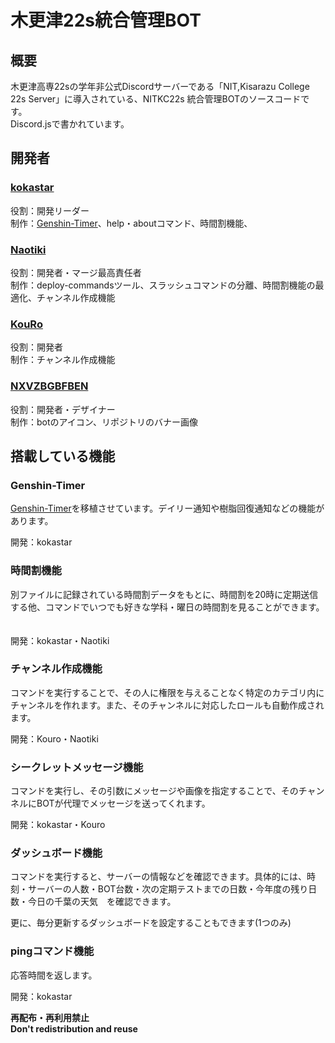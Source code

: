 # 木更津22s統合管理BOT
## 概要
木更津高専22sの学年非公式Discordサーバーである「NIT,Kisarazu College 22s Server」に導入されている、NITKC22s 統合管理BOTのソースコードです。  
Discord.jsで書かれています。


## 開発者
### [kokastar](https://github.com/starkoka)
役割：開発リーダー  
制作：[Genshin-Timer](https://github.com/starkoka/Genshin-Timer)、help・aboutコマンド、時間割機能、

### [Naotiki](https://github.com/naotiki)
役割：開発者・マージ最高責任者  
制作：deploy-commandsツール、スラッシュコマンドの分離、時間割機能の最適化、チャンネル作成機能

### [KouRo](https://github.com/Kou-Ro)
役割：開発者  
制作：チャンネル作成機能

### [NXVZBGBFBEN](https://github.com/NXVZBGBFBEN)
役割：開発者・デザイナー  
制作：botのアイコン、リポジトリのバナー画像

## 搭載している機能
### Genshin-Timer
[Genshin-Timer](https://github.com/starkoka/Genshin-Timer)を移植させています。デイリー通知や樹脂回復通知などの機能があります。  　　

開発：kokastar

### 時間割機能
別ファイルに記録されている時間割データをもとに、時間割を20時に定期送信する他、コマンドでいつでも好きな学科・曜日の時間割を見ることができます。  　　

開発：kokastar・Naotiki

### チャンネル作成機能
コマンドを実行することで、その人に権限を与えることなく特定のカテゴリ内にチャンネルを作れます。また、そのチャンネルに対応したロールも自動作成されます。  　　

開発：Kouro・Naotiki

### シークレットメッセージ機能
コマンドを実行し、その引数にメッセージや画像を指定することで、そのチャンネルにBOTが代理でメッセージを送ってくれます。

開発：kokastar・Kouro

### ダッシュボード機能
コマンドを実行すると、サーバーの情報などを確認できます。具体的には、時刻・サーバーの人数・BOT台数・次の定期テストまでの日数・今年度の残り日数・今日の千葉の天気　を確認できます。

更に、毎分更新するダッシュボードを設定することもできます(1つのみ)

### pingコマンド機能
応答時間を返します。

開発：kokastar

**再配布・再利用禁止**  
**Don't redistribution and reuse**
